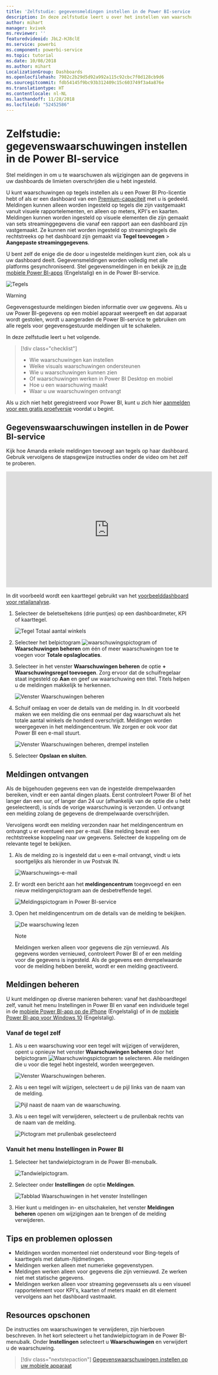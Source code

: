 ```yaml
---
title: 'Zelfstudie: gegevensmeldingen instellen in de Power BI-service'
description: In deze zelfstudie leert u over het instellen van waarschuwingsmeldingen om u te waarschuwen als wijzigingen aan de gegevens in uw dashboards de limieten overschrijden die u in de Microsoft Power BI-service hebt ingesteld.
author: mihart
manager: kvivek
ms.reviewer: ''
featuredvideoid: JbL2-HJ8clE
ms.service: powerbi
ms.component: powerbi-service
ms.topic: tutorial
ms.date: 10/08/2018
ms.author: mihart
LocalizationGroup: Dashboards
ms.openlocfilehash: 7982c2b29d5d92a992a115c92cbc7f0d128cb9d6
ms.sourcegitcommit: fdb54145f9bc93b312409c15c603749f3a4a876e
ms.translationtype: HT
ms.contentlocale: nl-NL
ms.lasthandoff: 11/28/2018
ms.locfileid: "52452586"
---
```

# <a name="tutorial-set-data-alerts-in-power-bi-service"></a>Zelfstudie: gegevenswaarschuwingen instellen in de Power BI-service
Stel meldingen in om u te waarschuwen als wijzigingen aan de gegevens in uw dashboards de limieten overschrijden die u hebt ingesteld. 

U kunt waarschuwingen op tegels instellen als u een Power BI Pro-licentie hebt of als er een dashboard van een [Premium-capaciteit](../service-premium.md) met u is gedeeld. Meldingen kunnen alleen worden ingesteld op tegels die zijn vastgemaakt vanuit visuele rapportelementen, en alleen op meters, KPI's en kaarten. Meldingen kunnen worden ingesteld op visuele elementen die zijn gemaakt van sets streaminggegevens die vanaf een rapport aan een dashboard zijn vastgemaakt. Ze kunnen niet worden ingesteld op streamingtegels die rechtstreeks op het dashboard zijn gemaakt via **Tegel toevoegen** > **Aangepaste streaminggegevens**. 

U bent zelf de enige die de door u ingestelde meldingen kunt zien, ook als u uw dashboard deelt. Gegevensmeldingen worden volledig met alle platforms gesynchroniseerd. Stel gegevensmeldingen in en bekijk ze [in de mobiele Power BI-apps](mobile/mobile-set-data-alerts-in-the-mobile-apps.md) (Engelstalig) en in de Power BI-service. 

![Tegels](../media/service-set-data-alerts/powerbi-alert-types-new.png)

> [!WARNING]
> Gegevensgestuurde meldingen bieden informatie over uw gegevens. Als u uw Power BI-gegevens op een mobiel apparaat weergeeft en dat apparaat wordt gestolen, wordt u aangeraden de Power BI-service te gebruiken om alle regels voor gegevensgestuurde meldingen uit te schakelen.
> 

In deze zelfstudie leert u het volgende.
> [!div class="checklist"]
> * Wie waarschuwingen kan instellen
> * Welke visuals waarschuwingen ondersteunen
> * Wie u waarschuwingen kunnen zien
> * Of waarschuwingen werken in Power BI Desktop en mobiel
> * Hoe u een waarschuwing maakt
> * Waar u uw waarschuwingen ontvangt

Als u zich niet hebt geregistreerd voor Power BI, kunt u zich hier [aanmelden voor een gratis proefversie](https://app.powerbi.com/signupredirect?pbi_source=web) voordat u begint.

## <a name="set-data-alerts-in-power-bi-service"></a>Gegevenswaarschuwingen instellen in de Power BI-service
Kijk hoe Amanda enkele meldingen toevoegt aan tegels op haar dashboard. Gebruik vervolgens de stapsgewijze instructies onder de video om het zelf te proberen.

<iframe width="560" height="315" src="https://www.youtube.com/embed/JbL2-HJ8clE" frameborder="0" allowfullscreen></iframe>

In dit voorbeeld wordt een kaarttegel gebruikt van het [voorbeelddashboard voor retailanalyse](http://go.microsoft.com/fwlink/?LinkId=529778).

1. Selecteer de beletseltekens (drie puntjes) op een dashboardmeter, KPI of kaarttegel.
   
   ![Tegel Totaal aantal winkels](media/end-user-alerts/powerbi-card.png)
2. Selecteer het belpictogram ![waarschuwingspictogram](media/end-user-alerts/power-bi-bell-icon.png) of **Waarschuwingen beheren** om één of meer waarschuwingen toe te voegen voor **Totale opslaglocaties**.
   
1. Selecteer in het venster **Waarschuwingen beheren** de optie **+ Waarschuwingsregel toevoegen**.  Zorg ervoor dat de schuifregelaar staat ingesteld op **Aan** en geef uw waarschuwing een titel. Titels helpen u de meldingen makkelijk te herkennen.
   
   ![Venster Waarschuwingen beheren](media/end-user-alerts/powerbi-alert-title.png)
4. Schuif omlaag en voer de details van de melding in.  In dit voorbeeld maken we een melding die ons eenmaal per dag waarschuwt als het totale aantal winkels de honderd overschrijdt. Meldingen worden weergegeven in het meldingencentrum. We zorgen er ook voor dat Power BI een e-mail stuurt.
   
   ![Venster Waarschuwingen beheren, drempel instellen](media/end-user-alerts/power-bi-set-alert-details.png)
5. Selecteer **Opslaan en sluiten**.

## <a name="receiving-alerts"></a>Meldingen ontvangen
Als de bijgehouden gegevens een van de ingestelde drempelwaarden bereiken, vindt er een aantal dingen plaats. Eerst controleert Power BI of het langer dan een uur, of langer dan 24 uur (afhankelijk van de optie die u hebt geselecteerd), is sinds de vorige waarschuwing is verzonden. U ontvangt een melding zolang de gegevens de drempelwaarde overschrijden.

Vervolgens wordt een melding verzonden naar het meldingencentrum en ontvangt u er eventueel een per e-mail. Elke melding bevat een rechtstreekse koppeling naar uw gegevens. Selecteer de koppeling om de relevante tegel te bekijken.  

1. Als de melding zo is ingesteld dat u een e-mail ontvangt, vindt u iets soortgelijks als hieronder in uw Postvak IN.
   
   ![Waarschuwings-e-mail](media/end-user-alerts/powerbi-alerts-email.png)
2. Er wordt een bericht aan het **meldingencentrum** toegevoegd en een nieuw meldingenpictogram aan de desbetreffende tegel.
   
   ![Meldingspictogram in Power BI-service](media/end-user-alerts/powerbi-alert-notifications.png)
3. Open het meldingencentrum om de details van de melding te bekijken.
   
    ![De waarschuwing lezen](media/end-user-alerts/powerbi-alert-notification.png)
   
   > [!NOTE]
   > Meldingen werken alleen voor gegevens die zijn vernieuwd. Als gegevens worden vernieuwd, controleert Power BI of er een melding voor die gegevens is ingesteld. Als de gegevens een drempelwaarde voor de melding hebben bereikt, wordt er een melding geactiveerd.
   > 
   > 

## <a name="managing-alerts"></a>Meldingen beheren
U kunt meldingen op diverse manieren beheren: vanaf het dashboardtegel zelf, vanuit het menu Instellingen in Power BI en vanaf een individuele tegel in de [mobiele Power BI-app op de iPhone](mobile/mobile-set-data-alerts-in-the-mobile-apps.md) (Engelstalig) of in de [mobiele Power BI-app voor Windows 10](mobile/mobile-set-data-alerts-in-the-mobile-apps.md) (Engelstalig).

### <a name="from-the-tile-itself"></a>Vanaf de tegel zelf
1. Als u een waarschuwing voor een tegel wilt wijzigen of verwijderen, opent u opnieuw het venster **Waarschuwingen beheren** door het belpictogram ![Waarschuwingspictogram](media/end-user-alerts/power-bi-bell-icon.png) te selecteren. Alle meldingen die u voor die tegel hebt ingesteld, worden weergegeven.
   
    ![Venster Waarschuwingen beheren](media/end-user-alerts/powerbi-see-alerts.png).
2. Als u een tegel wilt wijzigen, selecteert u de pijl links van de naam van de melding.
   
    ![Pijl naast de naam van de waarschuwing](media/end-user-alerts/powerbi-see-alerts-arrow.png).
3. Als u een tegel wilt verwijderen, selecteert u de prullenbak rechts van de naam van de melding.
   
      ![Pictogram met prullenbak geselecteerd](media/end-user-alerts/powerbi-see-alerts-delete.png)

### <a name="from-the-power-bi-settings-menu"></a>Vanuit het menu Instellingen in Power BI
1. Selecteer het tandwielpictogram in de Power BI-menubalk.
   
    ![Tandwielpictogram](media/end-user-alerts/powerbi-gear-icon.png).
2. Selecteer onder **Instellingen** de optie **Meldingen**.
   
    ![Tabblad Waarschuwingen in het venster Instellingen](media/end-user-alerts/powerbi-alert-settings.png)
3. Hier kunt u meldingen in- en uitschakelen, het venster **Meldingen beheren** openen om wijzigingen aan te brengen of de melding verwijderen.

## <a name="tips-and-troubleshooting"></a>Tips en problemen oplossen
* Meldingen worden momenteel niet ondersteund voor Bing-tegels of kaarttegels met datum-/tijdmetingen.
* Meldingen werken alleen met numerieke gegevenstypen.
* Meldingen werken alleen voor gegevens die zijn vernieuwd. Ze werken niet met statische gegevens.
* Meldingen werken alleen voor streaming gegevenssets als u een visueel rapportelement voor KPI's, kaarten of meters maakt en dit element vervolgens aan het dashboard vastmaakt.

## <a name="clean-up-resources"></a>Resources opschonen
De instructies om waarschuwingen te verwijderen, zijn hierboven beschreven. In het kort selecteert u het tandwielpictogram in de Power BI-menubalk. Onder **Instellingen** selecteert u **Waarschuwingen** en verwijdert u de waarschuwing.

> [!div class="nextstepaction"]
> [Gegevenswaarschuwingen instellen op uw mobiele apparaat](mobile/mobile-set-data-alerts-in-the-mobile-apps.md)


